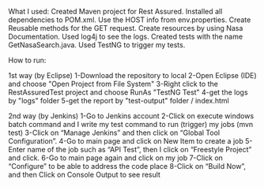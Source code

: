 What I used:
Created Maven project for Rest Assured.
Installed all dependencies to POM.xml.
Use the HOST info from env.properties.
Create Reusable methods for the GET request.
Create resources by using Nasa Documentation. 
Used log4j to see the logs.
Created tests with the name GetNasaSearch.java.
Used TestNG to trigger my tests.

How to run:

1st way (by Eclipse)
1-Download the repository to local
2-Open Eclipse (IDE) and choose "Open Project from File System"
3-Right click to the RestAssuredTest project and choose RunAs "TestNG Test"
4-get the logs by "logs" folder
5-get the report by "test-output" folder / index.html

2nd way (by Jenkins)
1-Go to Jenkins account
2-Click on execute windows batch command and I write my test command to run (trigger) my jobs (mvn test)
3-Click on “Manage Jenkins” and then click on “Global Tool Configuration”. 
4-Go to main page and click on New Item to create a job
5-Enter name of the job such as “API Test”, then I click on “Freestyle Project” and click.
6-Go to main page again and click on my job
7-Click on “Configure” to be able to address the code place 
8-Click on “Build Now”, and then Click on Console Output to see result 
